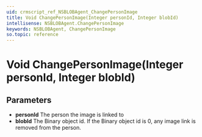 ```yaml
---
uid: crmscript_ref_NSBLOBAgent_ChangePersonImage
title: Void ChangePersonImage(Integer personId, Integer blobId)
intellisense: NSBLOBAgent.ChangePersonImage
keywords: NSBLOBAgent, ChangePersonImage
so.topic: reference
---
```


# Void ChangePersonImage(Integer personId, Integer blobId)

## Parameters

* **personId** The person the image is linked to
* **blobId** The Binary object id. If the Binary object id is 0, any image link is removed from the person.
